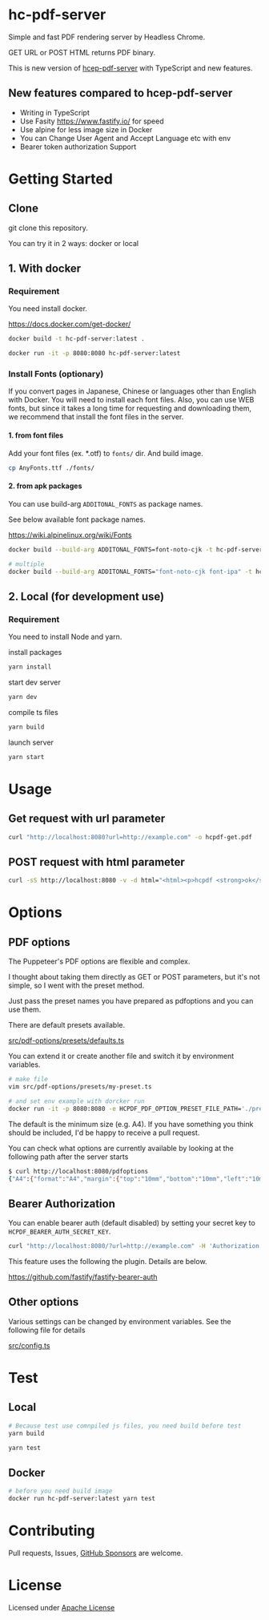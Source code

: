 # hc-pdf-server

Simple and fast PDF rendering server by Headless Chrome.

GET URL or POST HTML returns PDF binary.

This is new version of [hcep-pdf-server](https://github.com/uyamazak/hcep-pdf-server/) with TypeScript and new features.

## New features compared to hcep-pdf-server

- Writing in TypeScript
- Use Fasity https://www.fastify.io/ for speed
- Use alpine for less image size in Docker
- You can Change User Agent and Accept Language etc with env
- Bearer token authorization Support

# Getting Started

## Clone
git clone this repository.

You can try it in 2 ways: docker or local

## 1. With docker

### Requirement
You need install docker.

https://docs.docker.com/get-docker/

```zsh
docker build -t hc-pdf-server:latest .
```

```zsh
docker run -it -p 8080:8080 hc-pdf-server:latest
```

### Install Fonts  (optionary)
If you convert pages in Japanese, Chinese or languages other than English with Docker.
You will need to install each font files.
Also, you can use WEB fonts, but since it takes a long time for requesting and downloading them,
we recommend that install the font files in the server.

#### 1. from font files
Add your font files (ex. *.otf) to `fonts/` dir. And build image.

```zsh
cp AnyFonts.ttf ./fonts/
```

#### 2. from apk packages
You can use build-arg `ADDITONAL_FONTS` as package names.

See below available font package names.

https://wiki.alpinelinux.org/wiki/Fonts

```zsh
docker build --build-arg ADDITONAL_FONTS=font-noto-cjk -t hc-pdf-server:latest .

# multiple
docker build --build-arg ADDITONAL_FONTS="font-noto-cjk font-ipa" -t hc-pdf-server:latest .
```

## 2. Local (for development use)

### Requirement
You need to install Node and yarn.


install packages

```zsh
yarn install
```

start dev server
```zsh
yarn dev
```

compile ts files
```zsh
yarn build
```

launch server
```zsh
yarn start
```

# Usage

## Get request with url parameter

```zsh
curl "http://localhost:8080?url=http://example.com" -o hcpdf-get.pdf
```


## POST request with html parameter
```zsh
curl -sS http://localhost:8080 -v -d html="<html><p>hcpdf <strong>ok</strong></p></html>" -o hcpdf-post.pdf
```

# Options

## PDF options

The Puppeteer's PDF options are flexible and complex.

I thought about taking them directly as GET or POST parameters, but it's not simple, so I went with the preset method.

Just pass the preset names you have prepared as pdfoptions and you can use them.

There are default presets available.

[src/pdf-options/presets/defaults.ts](src/pdf-options/presets/defaults.ts)

You can extend it or create another file and switch it by environment variables.

```zsh
# make file
vim src/pdf-options/presets/my-preset.ts

# and set env example with dorcker run
docker run -it -p 8080:8080 -e HCPDF_PDF_OPTION_PRESET_FILE_PATH='./presets/my-preset' hc-pdf-server:latest
```

The default is the minimum size (e.g. A4). If you have something you think should be included, I'd be happy to receive a pull request.


You can check what options are currently available by looking at the following path after the server starts

```zsh
$ curl http://localhost:8080/pdfoptions
{"A4":{"format":"A4","margin":{"top":"10mm","bottom":"10mm","left":"10mm","right":"10mm"},"printBackground":true},"A3":{"format":"A3","margin":{"top":"10mm","bottom":"10mm","left":"10mm","right":"10mm"},"printBackground":true},"A4L":{"format":"A4","landscape":true,"margin":{"top":"10mm","bottom":"10mm","left":"10mm","right":"10mm"},"printBackground":true},"A3L":{"format":"A3","landscape":true,"margin":{"top":"10mm","bottom":"10mm","left":"10mm","right":"10mm"},"printBackground":true}}
```


## Bearer Authorization
You can enable bearer auth (default disabled) by setting your secret key to `HCPDF_BEARER_AUTH_SECRET_KEY`.

```zsh
curl "http://localhost:8080/?url=http://example.com" -H 'Authorization: Bearer yourSecretKey' -o hcpdf-auth-get.pdf
```

This feature uses the following the plugin. Details are below.

https://github.com/fastify/fastify-bearer-auth

## Other options

Various settings can be changed by environment variables. See the following file for details

[src/config.ts](src/config.ts)

# Test

## Local

```zsh
# Because test use comnpiled js files, you need build before test
yarn build

yarn test
```

## Docker

```zsh
# before you need build image
docker run hc-pdf-server:latest yarn test
```

# Contributing
Pull requests, Issues, [GitHub Sponsors](https://github.com/sponsors/uyamazak/) are welcome.


# License
Licensed under [Apache License](LICENSE)
